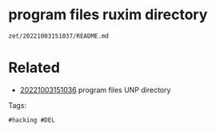 # program files ruxim directory

` zet/20221003151037/README.md `

# Related

- [20221003151036](/zet/20221003151036/README.md) program files UNP directory

Tags:

    #hacking #DEL
